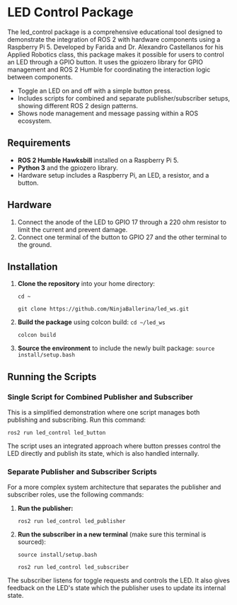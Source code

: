 # LED Control Package
The led_control package is a comprehensive educational tool designed to demonstrate the integration of ROS 2 with hardware components using a Raspberry Pi 5.
Developed by Farida and Dr. Alexandro Castellanos for his Applied Robotics class, this package makes it possible for users to control an LED through a GPIO button.
It uses the gpiozero library for GPIO management and ROS 2 Humble for coordinating the interaction logic between components.

- Toggle an LED on and off with a simple button press.
- Includes scripts for combined and separate publisher/subscriber setups, showing different ROS 2 design patterns.
- Shows node management and message passing within a ROS ecosystem.

## Requirements
- **ROS 2 Humble Hawksbill** installed on a Raspberry Pi 5.
- **Python 3** and the gpiozero library.
- Hardware setup includes a Raspberry Pi, an LED, a resistor, and a button.

## Hardware
1. Connect the anode of the LED to GPIO 17 through a 220 ohm resistor to limit the current and prevent damage. 
2. Connect one terminal of the button to GPIO 27 and the other terminal to the ground.

## Installation
1. **Clone the repository** into your home directory:
   
   `cd ~`
   
   `git clone https://github.com/NinjaBallerina/led_ws.git`
   
2. **Build the package** using colcon build:
   `cd ~/led_ws`
   
   `colcon build`
   
3. **Source the environment** to include the newly built package:
   `source install/setup.bash`
   
## Running the Scripts
### Single Script for Combined Publisher and Subscriber
This is a simplified demonstration where one script manages both publishing and subscribing. Run this command:  

   `ros2 run led_control led_button`  
   
The script uses an integrated approach where button presses control the LED directly and publish its state, which is also handled internally.

### Separate Publisher and Subscriber Scripts
For a more complex system architecture that separates the publisher and subscriber roles, use the following commands:
1. **Run the publisher:**
   
   `ros2 run led_control led_publisher`
2. **Run the subscriber in a new terminal** (make sure this terminal is sourced):
   
   `source install/setup.bash`
   
   `ros2 run led_control led_subscriber`
   
The subscriber listens for toggle requests and controls the LED. It also gives feedback on the LED's state which the publisher uses to update its internal state.
